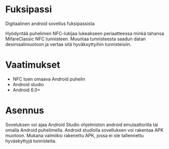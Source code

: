 # Fuksipassi
Digitaalinen android sovellus fuksipassista

Hyödyntää puhelimen NFC-lukijaa lukeakseen periaatteessa minkä tahansa MifareClassic NFC tunnisteen.
Muuntaa tunnisteesta saadun datan desimaalimuotoon ja vertaa sitä hyväksyttyihin tunnisteisiin.
# Vaatimukset
* NFC tuen omaava Android puhelin  
* Android studio
* Android 6.0+
# Asennus
Soveluksen voi ajaa Android Studio ohjelmiston android emulaattorilla tai omalla Android puhelimella. Android studiolla sovelluksen
voi rakentaa APK muotoon. Mukana valmiiksi rakenettu APK, jossa ei ole tallennettu hyväskyttyjä tunnisteita.

